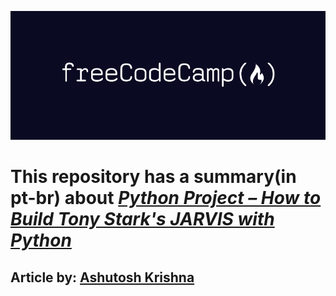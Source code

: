 ![freeCodeCamp](https://github.com/CarlosViniMSouza/Python-BackEnd-Django/blob/main/Images/freecodecamp.png)

# This repository has a summary(in pt-br) about _[Python Project – How to Build Tony Stark's JARVIS with Python](https://www.freecodecamp.org/news/python-project-how-to-build-your-own-jarvis-using-python/)_

## Article by: [Ashutosh Krishna](https://github.com/ashutoshkrris)